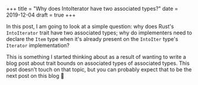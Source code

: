 +++
title = "Why does IntoIterator have two associated types?"
date = 2019-12-04
draft = true
+++

In this post, I am going to look at a simple question: why does Rust's
`IntoIterator` trait have two associated types; why do implementers need to
declare the `Item` type when it's already present on the `IntoIter` type's
`Iterator` implementation?

This is something I started thinking about as a result of wanting to write a
blog post about trait bounds on associated types of associated types. This post
doesn't touch on that topic, but you can probably expect that to be the next
post on this blog 🙂
